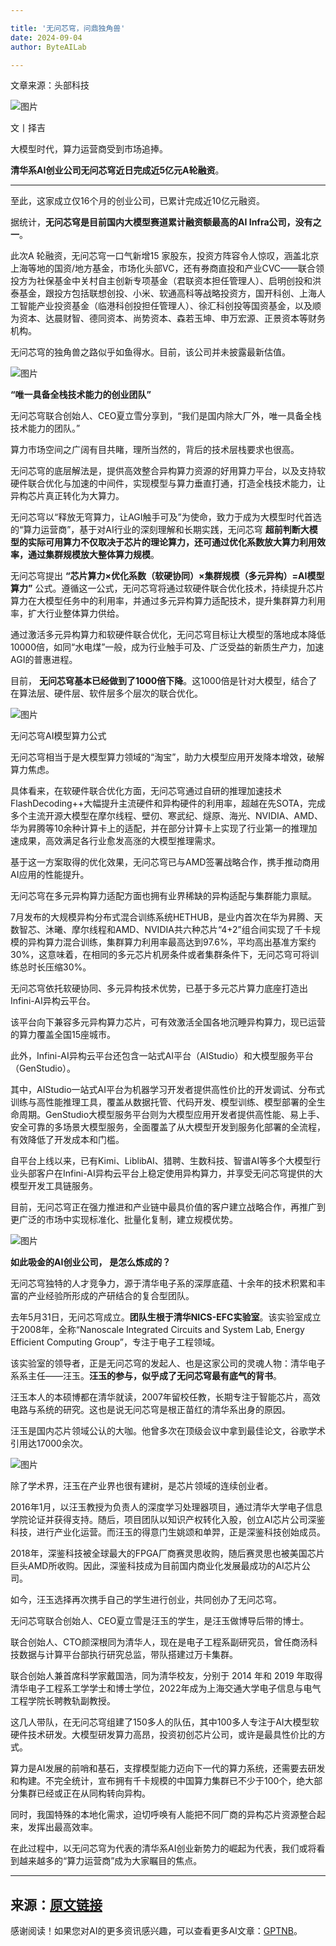 ```yaml
---

title: '无问芯穹，问鼎独角兽'
date: 2024-09-04
author: ByteAILab

---
```


文章来源：头部科技

![图片](http://www.jesonc.com/upload/3B33CB85B496C0CB6FBA4C2BD79320AD/1725329488808/FhLouWVD-b-Ff3bg88ykmtDus4rW.png)

文丨择吉

大模型时代，算力运营商受到市场追捧。

**清华系AI创业公司无问芯穹近日完成近5亿元A轮融资**。

---


至此，这家成立仅16个月的创业公司，已累计完成近10亿元融资。

据统计，**无问芯穹是目前国内大模型赛道累计融资额最高的AI Infra公司，没有之一**。

此次A 轮融资，无问芯穹一口气新增15 家股东，投资方阵容令人惊叹，涵盖北京上海等地的国资/地方基金，市场化头部VC，还有券商直投和产业CVC——联合领投方为社保基金中关村自主创新专项基金（君联资本担任管理人）、启明创投和洪泰基金，跟投方包括联想创投、小米、软通高科等战略投资方，国开科创、上海人工智能产业投资基金（临港科创投担任管理人）、徐汇科创投等国资基金，以及顺为资本、达晨财智、德同资本、尚势资本、森若玉坤、申万宏源、正景资本等财务机构。

无问芯穹的独角兽之路似乎如鱼得水。目前，该公司并未披露最新估值。

![图片](http://www.jesonc.com/Fq3KLlPIeBkMvu2SIxDmFO5Jjy7H)

**“唯一具备全栈技术能力的创业团队”**

无问芯穹联合创始人、CEO夏立雪分享到，“我们是国内除大厂外，唯一具备全栈技术能力的团队。”

算力市场空间之广阔有目共睹，理所当然的，背后的技术层栈要求也很高。

无问芯穹的底层解法是，提供高效整合异构算力资源的好用算力平台，以及支持软硬件联合优化与加速的中间件，实现模型与算力垂直打通，打造全栈技术能力，让异构芯片真正转化为大算力。

无问芯穹以“释放无穹算力，让AGI触手可及”为使命，致力于成为大模型时代首选的“算力运营商”，基于对AI行业的深刻理解和长期实践，无问芯穹 **超前判断大模型的实际可用算力不仅取决于芯片的理论算力，还可通过优化系数放大算力利用效率，通过集群规模放大整体算力规模**。

无问芯穹提出 **“芯片算力×优化系数（软硬协同）×集群规模（多元异构）=AI模型算力”** 公式。遵循这一公式，无问芯穹将通过软硬件联合优化技术，持续提升芯片算力在大模型任务中的利用率，并通过多元异构算力适配技术，提升集群算力利用率，扩大行业整体算力供给。

通过激活多元异构算力和软硬件联合优化，无问芯穹目标让大模型的落地成本降低10000倍，如同“水电煤”一般，成为行业触手可及、广泛受益的新质生产力，加速AGI的普惠进程。

目前， **无问芯穹基本已经做到了1000倍下降**。这1000倍是针对大模型，结合了在算法层、硬件层、软件层多个层次的联合优化。

![图片](http://www.jesonc.com/Fur4sGOZnozDcQ-PyLTWqJXzyX1X)

无问芯穹AI模型算力公式

无问芯穹相当于是大模型算力领域的“淘宝”，助力大模型应用开发降本增效，破解算力焦虑。

具体看来，在软硬件联合优化方面，无问芯穹通过自研的推理加速技术FlashDecoding++大幅提升主流硬件和异构硬件的利用率，超越在先SOTA，完成多个主流开源大模型在摩尔线程、壁仞、寒武纪、燧原、海光、NVIDIA、AMD、华为昇腾等10余种计算卡上的适配，并在部分计算卡上实现了行业第一的推理加速成果，高效满足各行业愈发高涨的大模型推理需求。

基于这一方案取得的优化效果，无问芯穹已与AMD签署战略合作，携手推动商用AI应用的性能提升。

无问芯穹在多元异构算力适配方面也拥有业界稀缺的异构适配与集群能力禀赋。

7月发布的大规模异构分布式混合训练系统HETHUB，是业内首次在华为昇腾、天数智芯、沐曦、摩尔线程和AMD、NVIDIA共六种芯片“4+2”组合间实现了千卡规模的异构算力混合训练，集群算力利用率最高达到97.6%，平均高出基准方案约30%，这意味着，在相同的多元芯片机房条件或者集群条件下，无问芯穹可将训练总时长压缩30%。

无问芯穹依托软硬协同、多元异构技术优势，已基于多元芯片算力底座打造出Infini-AI异构云平台。

该平台向下兼容多元异构算力芯片，可有效激活全国各地沉睡异构算力，现已运营的算力覆盖全国15座城市。

此外，Infini-AI异构云平台还包含一站式AI平台（AIStudio）和大模型服务平台（GenStudio）。

其中，AIStudio一站式AI平台为机器学习开发者提供高性价比的开发调试、分布式训练与高性能推理工具，覆盖从数据托管、代码开发、模型训练、模型部署的全生命周期。GenStudio大模型服务平台则为大模型应用开发者提供高性能、易上手、安全可靠的多场景大模型服务，全面覆盖了从大模型开发到服务化部署的全流程，有效降低了开发成本和门槛。

自平台上线以来，已有Kimi、LiblibAI、猎聘、生数科技、智谱AI等多个大模型行业头部客户在Infini-AI异构云平台上稳定使用异构算力，并享受无问芯穹提供的大模型开发工具链服务。

目前，无问芯穹正在强力推进和产业链中最具价值的客户建立战略合作，再推广到更广泛的市场中实现标准化、批量化复制，建立规模优势。

![图片](http://www.jesonc.com/FgM0t66hGBLW9wUdqMK5L1IcUDQq)

**如此吸金的AI创业公司，**
**是怎么炼成的？**

无问芯穹独特的人才竞争力，源于清华电子系的深厚底蕴、十余年的技术积累和丰富的产业经验所形成的产研结合的复合型团队。

去年5月31日，无问芯穹成立。**团队生根于清华NICS-EFC实验室**。该实验室成立于2008年，全称“Nanoscale Integrated Circuits and System Lab, Energy Efficient Computing Group”，专注于电子工程领域。

该实验室的领导者，正是无问芯穹的发起人、也是这家公司的灵魂人物：清华电子系系主任——汪玉。**汪玉的参与，似乎成了无问芯穹最有底气的背书**。

汪玉本人的本硕博都在清华就读，2007年留校任教，长期专注于智能芯片，高效电路与系统的研究。这也是说无问芯穹是根正苗红的清华系出身的原因。

汪玉是国内芯片领域公认的大咖。他曾多次在顶级会议中拿到最佳论文，谷歌学术引用达17000余次。

![图片](http://www.jesonc.com/Fl7nhhVoGpexWpdbaoY9LdD9GBgp)

除了学术界，汪玉在产业界也很有建树，是芯片领域的连续创业者。

2016年1月，以汪玉教授为负责人的深度学习处理器项目，通过清华大学电子信息学院论证并获得支持。随后，项目团队以知识产权转化入股，创立AI芯片公司深鉴科技，进行产业化运营。而汪玉的得意门生姚颂和单羿，正是深鉴科技创始成员。

2018年，深鉴科技被全球最大的FPGA厂商赛灵思收购，随后赛灵思也被美国芯片巨头AMD所收购。因此，深鉴科技成为目前国内商业化发展最成功的AI芯片公司。

如今，汪玉选择再次携手自己的学生进行创业，共同创办了无问芯穹。

无问芯穹联合创始人、CEO夏立雪是汪玉的学生，是汪玉做博导后带的博士。

联合创始人、CTO颜深根同为清华人，现在是电子工程系副研究员，曾任商汤科技数据与计算平台部执行研究总监，带队搭建过万卡集群。

联合创始人兼首席科学家戴国浩，同为清华校友，分别于 2014 年和 2019 年取得清华电子工程系工学学士和博士学位，2022年成为上海交通大学电子信息与电气工程学院长聘教轨副教授。

这几人带队，在无问芯穹组建了150多人的队伍，其中100多人专注于AI大模型软硬件技术研发。大模型研发算力高昂，投资初创芯片公司，或许是最具性价比的方式。

算力是AI发展的前哨和基石，支撑模型能力迈向下一代的算力系统，还需要去研发和构建。不完全统计，宣布拥有千卡规模的中国算力集群已不少于100个，绝大部分集群已经或正在从同构转向异构。

同时，我国特殊的本地化需求，迫切呼唤有人能把不同厂商的异构芯片资源整合起来，发挥出最高效率。

在此过程中，以无问芯穹为代表的清华系AI创业新势力的崛起为代表，我们或将看到越来越多的“算力运营商”成为大家瞩目的焦点。

---

来源：[原文链接](https://www.aixinzhijie.com/article/6846586)
---
感谢阅读！如果您对AI的更多资讯感兴趣，可以查看更多AI文章：[GPTNB](https://gptnb.com)。